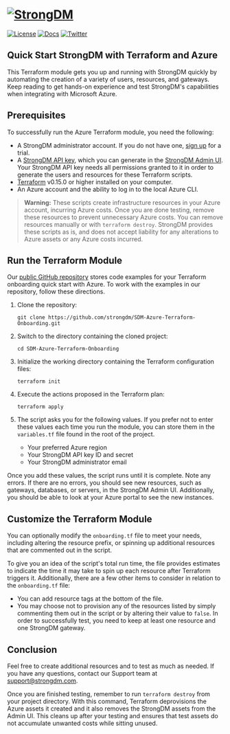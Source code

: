 # [![StrongDM](https://assets-global.website-files.com/5ecfe3add0194393eabdf182/5ecfebb04752d36bdbe9bdbf_dark.svg)](https://strongdm.com/)

[![License](https://img.shields.io/badge/License-Apache_2.0-blue.svg)](https://opensource.org/licenses/Apache-2.0)
[![Docs](https://img.shields.io/badge/docs-current-brightgreen.svg)](https://strongdm.com/docs)
[![Twitter](https://img.shields.io/twitter/follow/strongdm.svg?style=social)](https://twitter.com/intent/follow?screen_name=strongdm)

## Quick Start StrongDM with Terraform and Azure

This Terraform module gets you up and running with StrongDM quickly by automating the creation of a variety of users, resources, and gateways. Keep reading to get hands-on experience and test StrongDM's capabilities when integrating with Microsoft Azure.

## Prerequisites

To successfully run the Azure Terraform module, you need the following:

- A StrongDM administrator account. If you do not have one, [sign up](https://www.strongdm.com/signup-contact/) for a trial.
- A [StrongDM API key](https://www.strongdm.com/docs/admin-ui-guide/access/api-keys/), which you can generate in the [StrongDM Admin UI](https://app.strongdm.com/app/access/tokens). Your StrongDM API key needs all permissions granted to it in order to generate the users and resources for these Terraform scripts.
- [Terraform](https://learn.hashicorp.com/tutorials/terraform/install-cli) v0.15.0 or higher installed on your computer.
- An Azure account and the ability to log in to the local Azure CLI.

> **Warning:** These scripts create infrastructure resources in your Azure account, incurring Azure costs. Once you are done testing, remove these resources to prevent unnecessary Azure costs. You can remove resources manually or with `terraform destroy`. StrongDM provides these scripts as is, and does not accept liability for any alterations to Azure assets or any Azure costs incurred.

## Run the Terraform Module

Our [public GitHub repository](https://github.com/strongdm/SDM-Azure-Terraform-Onboarding) stores code examples for your Terraform onboarding quick start with Azure. To work with the examples in our repository, follow these directions.

1. Clone the repository:

    ```shell
    git clone https://github.com/strongdm/SDM-Azure-Terraform-Onboarding.git
    ```

2. Switch to the directory containing the cloned project:

    ```shell
    cd SDM-Azure-Terraform-Onboarding
    ```

3. Initialize the working directory containing the Terraform configuration files:

    ```shell
    terraform init
    ```

4. Execute the actions proposed in the Terraform plan:

    ```shell
    terraform apply
    ```

5. The script asks you for the following values. If you prefer not to enter these values each time you run the module, you can store them in the `variables.tf` file found in the root of the project.

    - Your preferred Azure region
    - Your StrongDM API key ID and secret
    - Your StrongDM administrator email

Once you add these values, the script runs until it is complete. Note any errors. If there are no errors, you should see new resources, such as gateways, databases, or servers, in the StrongDM Admin UI. Additionally, you should be able to look at your Azure portal to see the new instances.

## Customize the Terraform Module

You can optionally modify the `onboarding.tf` file to meet your needs, including altering the resource prefix, or spinning up additional resources that are commented out in the script.

To give you an idea of the script's total run time, the file provides estimates to indicate the time it may take to spin up each resource after Terraform triggers it. Additionally, there are a few other items to consider in relation to the `onboarding.tf` file:

- You can add resource tags at the bottom of the file.
- You may choose not to provision any of the resources listed by simply commenting them out in the script or by altering their value to `false`. In order to successfully test, you need to keep at least one resource and one StrongDM gateway.

## Conclusion

Feel free to create additional resources and to test as much as needed. If you have any questions, contact our Support team at <support@strongdm.com>.

Once you are finished testing, remember to run `terraform destroy` from your project directory. With this command, Terraform deprovisions the Azure assets it created and it also removes the StrongDM assets from the Admin UI. This cleans up after your testing and ensures that test assets do not accumulate unwanted costs while sitting unused.
